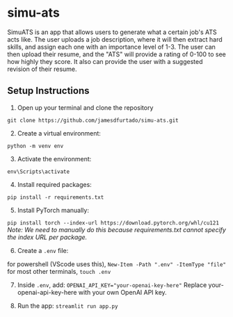 # simu-ats
SimuATS is an app that allows users to generate what a certain job's ATS acts like.
The user uploads a job description, where it will then extract hard skills, and assign each one with an importance level of 1-3.
The user can then upload their resume, and the "ATS" will provide a rating of 0-100 to see how highly they score.
It also can provide the user with a suggested revision of their resume.

## Setup Instructions

1. Open up your terminal and clone the repository

```git clone https://github.com/jamesdfurtado/simu-ats.git```

2. Create a virtual environment:

```python -m venv env```

3. Activate the environment:

```env\Scripts\activate```

4. Install required packages:

```pip install -r requirements.txt```

5. Install PyTorch manually:

```pip install torch --index-url https://download.pytorch.org/whl/cu121```
*Note: We need to manually do this because requirements.txt cannot specify the index URL per package.*

6. Create a `.env` file:

for powershell (VScode uses this), ```New-Item -Path ".env" -ItemType "file"``` 
for most other terminals, ```touch .env``` 

7. Inside `.env`, add:
```OPENAI_API_KEY="your-openai-key-here"```
Replace your-openai-api-key-here with your own OpenAI API key.

8. Run the app:
```streamlit run app.py```
